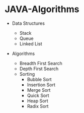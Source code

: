 # JAVA-Algorithms

- Data Structures
    - Stack
    - Queue
    - Linked List

- Algorithms
    - Breadth First Search
    - Depth First Search
    - Sorting
        - Bubble Sort
        - Insertion Sort
        - Merge Sort
        - Quick Sort
        - Heap Sort
        - Radix Sort

